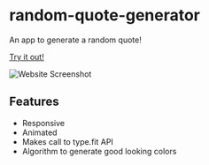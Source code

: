 # random-quote-generator
An app to generate a random quote!

[Try it out!](https://maxzabarka.github.io/todo-list/)

![Website Screenshot](screenshot.gif?raw=true)

## Features

* Responsive
* Animated
* Makes call to type.fit API
* Algorithm to generate good looking colors
